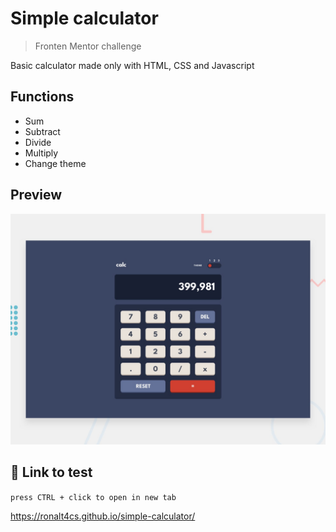 # Simple calculator

>Fronten Mentor challenge

Basic calculator made only with HTML, CSS and Javascript


## Functions

- Sum
- Subtract
- Divide
- Multiply
- Change theme

## Preview

![preview](images/desktop-preview.jpg)

## 🔗 Link to test

`press CTRL + click to open in new tab `

https://ronalt4cs.github.io/simple-calculator/